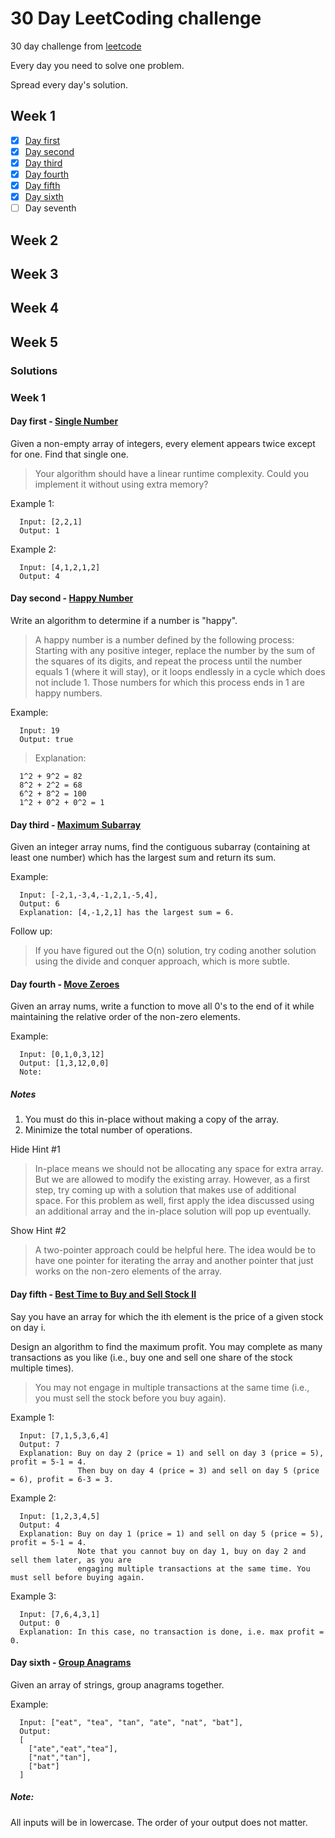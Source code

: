 # 30 Day LeetCoding challenge

30 day challenge from [leetcode](https://leetcode.com/explore/other/card/30-day-leetcoding-challenge)

Every day you need to solve one problem.

Spread every day's solution.

## Week 1

- [x] [Day first](https://github.com/anatoliykant/30-Day-LeetCoding-Challenge/new/master?readme=1#day-first---single-number)
- [x] [Day second](https://github.com/anatoliykant/30-Day-LeetCoding-Challenge/new/master?readme=1#day-second---happy-number)
- [x] [Day third](https://github.com/anatoliykant/30-Day-LeetCoding-Challenge/new/master?readme=1#day-third---maximum-subarray)
- [x] [Day fourth](https://github.com/anatoliykant/30-Day-LeetCoding-Challenge/blob/master/README.md#day-fourth---move-zeroes)
- [x] [Day fifth](https://github.com/anatoliykant/30-Day-LeetCoding-Challenge/blob/master/README.md#day-fifth---best-time-to-buy-and-sell-stock-ii)
- [x] [Day sixth]()
- [ ] Day seventh

## Week 2
## Week 3
## Week 4
## Week 5

### Solutions

### Week 1

#### Day first - [Single Number](https://leetcode.com/explore/featured/card/30-day-leetcoding-challenge/528/week-1/3283)
Given a non-empty array of integers, every element appears twice except for one. Find that single one.

> Your algorithm should have a linear runtime complexity. Could you implement it without using extra memory?


Example 1:
```
  Input: [2,2,1]
  Output: 1
```

Example 2:
```
  Input: [4,1,2,1,2]
  Output: 4
```

#### Day second - [Happy Number](https://leetcode.com/explore/other/card/30-day-leetcoding-challenge/528/week-1/3284)

Write an algorithm to determine if a number is "happy".

> A happy number is a number defined by the following process: Starting with  any positive integer, replace the number by the sum of the squares of its  digits, and repeat the process until the number equals 1 (where it will  stay), or it loops endlessly in a cycle which does not include 1. Those  numbers for which this process ends in 1 are happy numbers.

Example:
```
  Input: 19
  Output: true
```

>Explanation:
```
  1^2 + 9^2 = 82
  8^2 + 2^2 = 68
  6^2 + 8^2 = 100
  1^2 + 0^2 + 0^2 = 1
```

#### Day third - [Maximum Subarray](https://leetcode.com/explore/other/card/30-day-leetcoding-challenge/528/week-1/3285)

Given an integer array nums, find the contiguous subarray (containing at least one number) which has the largest sum and return its sum.

Example:
```
  Input: [-2,1,-3,4,-1,2,1,-5,4],
  Output: 6
  Explanation: [4,-1,2,1] has the largest sum = 6.
 ```
 
Follow up:
> If you have figured out the O(n) solution, try coding another solution using the divide and conquer approach, which is more subtle.

#### Day fourth - [Move Zeroes](https://leetcode.com/explore/other/card/30-day-leetcoding-challenge/528/week-1/3286)

Given an array nums, write a function to move all 0's to the end of it while maintaining the relative order of the non-zero elements.

Example:
```
  Input: [0,1,0,3,12]
  Output: [1,3,12,0,0]
  Note:
```
##### Notes
1. You must do this in-place without making a copy of the array.
2. Minimize the total number of operations.

  Hide Hint #1
  
> In-place means we should not be allocating any space for extra array. But we are allowed to modify the existing array. However, as a first step, try coming up with a solution that makes use of additional space. For this problem as well, first apply the idea discussed using an additional array and the in-place solution will pop up eventually.
  
  Show Hint #2
  
> A two-pointer approach could be helpful here. The idea would be to have one pointer for iterating the array and another pointer that just works on the non-zero elements of the array.

#### Day fifth - [Best Time to Buy and Sell Stock II](https://leetcode.com/explore/other/card/30-day-leetcoding-challenge/528/week-1/3287)

Say you have an array for which the ith element is the price of a given stock on day i.

Design an algorithm to find the maximum profit. You may complete as many transactions as you like (i.e., buy one and sell one share of the stock multiple times).

> You may not engage in multiple transactions at the same time (i.e., you must sell the stock before you buy again).

Example 1:
```
  Input: [7,1,5,3,6,4]
  Output: 7
  Explanation: Buy on day 2 (price = 1) and sell on day 3 (price = 5), profit = 5-1 = 4.
               Then buy on day 4 (price = 3) and sell on day 5 (price = 6), profit = 6-3 = 3.
```
Example 2:
```
  Input: [1,2,3,4,5]
  Output: 4
  Explanation: Buy on day 1 (price = 1) and sell on day 5 (price = 5), profit = 5-1 = 4.
               Note that you cannot buy on day 1, buy on day 2 and sell them later, as you are
               engaging multiple transactions at the same time. You must sell before buying again.
```
Example 3:
```
  Input: [7,6,4,3,1]
  Output: 0
  Explanation: In this case, no transaction is done, i.e. max profit = 0.
```

#### Day sixth - [Group Anagrams](https://leetcode.com/explore/other/card/30-day-leetcoding-challenge/528/week-1/3288)
  
Given an array of strings, group anagrams together.

Example:
```
  Input: ["eat", "tea", "tan", "ate", "nat", "bat"],
  Output:
  [
    ["ate","eat","tea"],
    ["nat","tan"],
    ["bat"]
  ]
```
##### Note:

All inputs will be in lowercase.
The order of your output does not matter.
